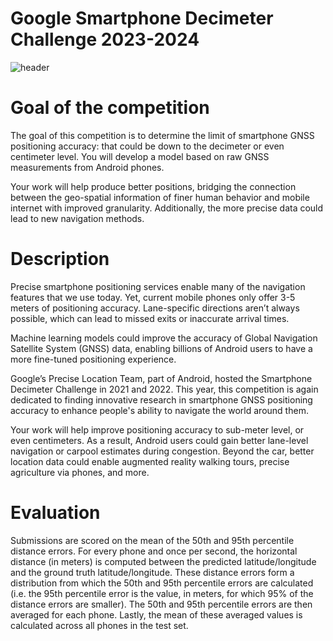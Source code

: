 # Google Smartphone Decimeter Challenge 2023-2024
![header](https://github.com/JamesSuryaPutra/Google-Smartphone-Decimeter-Challenge-2023-2024/assets/155945814/65927988-3d67-4aeb-b4f3-63fdadbc1418)

# Goal of the competition
The goal of this competition is to determine the limit of smartphone GNSS positioning accuracy: that could be down to the decimeter or even centimeter level. You will develop a model based on raw GNSS measurements from Android phones.

Your work will help produce better positions, bridging the connection between the geo-spatial information of finer human behavior and mobile internet with improved granularity. Additionally, the more precise data could lead to new navigation methods.

# Description
Precise smartphone positioning services enable many of the navigation features that we use today. Yet, current mobile phones only offer 3-5 meters of positioning accuracy. Lane-specific directions aren’t always possible, which can lead to missed exits or inaccurate arrival times.

Machine learning models could improve the accuracy of Global Navigation Satellite System (GNSS) data, enabling billions of Android users to have a more fine-tuned positioning experience.

Google’s Precise Location Team, part of Android, hosted the Smartphone Decimeter Challenge in 2021 and 2022. This year, this competition is again dedicated to finding innovative research in smartphone GNSS positioning accuracy to enhance people's ability to navigate the world around them.

Your work will help improve positioning accuracy to sub-meter level, or even centimeters. As a result, Android users could gain better lane-level navigation or carpool estimates during congestion. Beyond the car, better location data could enable augmented reality walking tours, precise agriculture via phones, and more.

# Evaluation
Submissions are scored on the mean of the 50th and 95th percentile distance errors. For every phone and once per second, the horizontal distance (in meters) is computed between the predicted latitude/longitude and the ground truth latitude/longitude. These distance errors form a distribution from which the 50th and 95th percentile errors are calculated (i.e. the 95th percentile error is the value, in meters, for which 95% of the distance errors are smaller). The 50th and 95th percentile errors are then averaged for each phone. Lastly, the mean of these averaged values is calculated across all phones in the test set.
